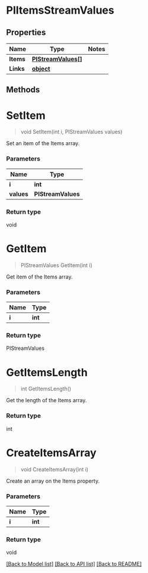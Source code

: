 # PIItemsStreamValues

## Properties
Name | Type | Notes
------------ | ------------- | -------------
**Items** | **[**PIStreamValues[]**](../Model/PIStreamValues.md)**
**Links** | **[**object**](../Model/Object.md)**

## Methods

# **SetItem**
> void SetItem(int i, PIStreamValues values)

Set an item of the Items array.

### Parameters

Name | Type
------------- | -------------
 **i** | **int**
 **values** | **PIStreamValues**

### Return type

void


# **GetItem**
> PIStreamValues GetItem(int i)

Get item of the Items array.

### Parameters

Name | Type
------------- | -------------
 **i** | **int**

### Return type

PIStreamValues


# **GetItemsLength**
> int GetItemsLength()

Get the length of the Items array.


### Return type

int


# **CreateItemsArray**
> void CreateItemsArray(int i)

Create an array on the Items property.

### Parameters

Name | Type
------------- | -------------
 **i** | **int**

### Return type

void

[[Back to Model list]](../../README.md#documentation-for-models) [[Back to API list]](../../README.md#documentation-for-api-endpoints) [[Back to README]](../../README.md)
